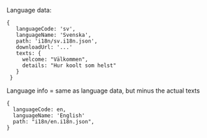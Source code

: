 Language data:

    {
       languageCode: 'sv',
       languageName: 'Svenska',
       path: 'i18n/sv.i18n.json',
       downloadUrl: '...'
       texts: {
         welcome: "Välkommen",
         details: "Hur koolt som helst"
       }
     }

Language info = same as language data, but minus the actual texts

    {
      languageCode: en,
      languageName: 'English'
      path: "i18n/en.i18n.json",
    }